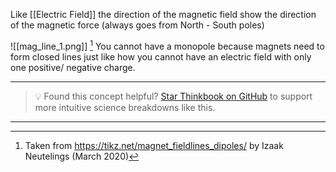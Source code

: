 
Like [[Electric Field]] the direction of the magnetic field show the direction of the magnetic force (always goes from North - South poles)

![[mag_line_1.png]]
[^1]
You cannot have a monopole because magnets need to form closed lines just like how you cannot have an electric field with only one positive/ negative charge. 



[^1]: Taken from https://tikz.net/magnet_fieldlines_dipoles/ by Izaak Neutelings (March 2020)


---

> 💡 Found this concept helpful? [Star Thinkbook on GitHub](https://github.com/rajeevphysics/Thinkbook) to support more intuitive science breakdowns like this.

---
